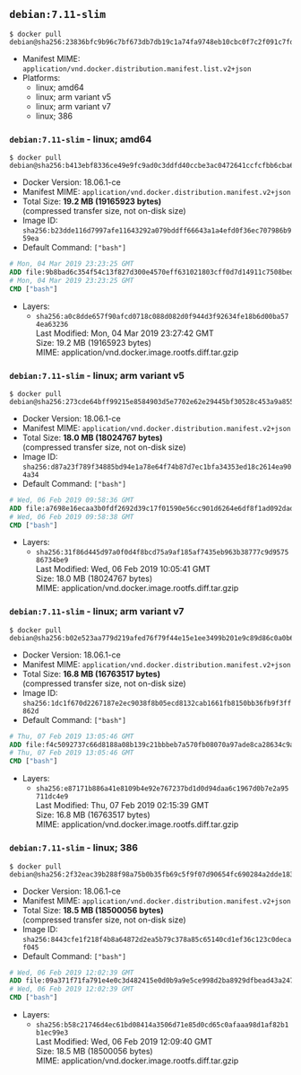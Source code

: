 ## `debian:7.11-slim`

```console
$ docker pull debian@sha256:23836bfc9b96c7bf673db7db19c1a74fa9748eb10cbc0f7c2f091c7fdcfa0cd1
```

-	Manifest MIME: `application/vnd.docker.distribution.manifest.list.v2+json`
-	Platforms:
	-	linux; amd64
	-	linux; arm variant v5
	-	linux; arm variant v7
	-	linux; 386

### `debian:7.11-slim` - linux; amd64

```console
$ docker pull debian@sha256:b413ebf8336ce49e9fc9ad0c3ddfd40ccbe3ac0472641ccfcfbb6cba683cce0d
```

-	Docker Version: 18.06.1-ce
-	Manifest MIME: `application/vnd.docker.distribution.manifest.v2+json`
-	Total Size: **19.2 MB (19165923 bytes)**  
	(compressed transfer size, not on-disk size)
-	Image ID: `sha256:b23dde116d7997afe11643292a079bddff66643a1a4efd0f36ec707986b959ea`
-	Default Command: `["bash"]`

```dockerfile
# Mon, 04 Mar 2019 23:23:25 GMT
ADD file:9b8bad6c354f54c13f827d300e4570eff631021803cff0d7d14911c7508bed5b in / 
# Mon, 04 Mar 2019 23:23:25 GMT
CMD ["bash"]
```

-	Layers:
	-	`sha256:a0c8dde657f90afcd0718c088d082d0f944d3f92634fe18b6d00ba574ea63236`  
		Last Modified: Mon, 04 Mar 2019 23:27:42 GMT  
		Size: 19.2 MB (19165923 bytes)  
		MIME: application/vnd.docker.image.rootfs.diff.tar.gzip

### `debian:7.11-slim` - linux; arm variant v5

```console
$ docker pull debian@sha256:273cde64bff99215e8584903d5e7702e62e29445bf30528c453a9a855a572439
```

-	Docker Version: 18.06.1-ce
-	Manifest MIME: `application/vnd.docker.distribution.manifest.v2+json`
-	Total Size: **18.0 MB (18024767 bytes)**  
	(compressed transfer size, not on-disk size)
-	Image ID: `sha256:d87a23f789f34885bd94e1a78e64f74b87d7ec1bfa34353ed18c2614ea904a34`
-	Default Command: `["bash"]`

```dockerfile
# Wed, 06 Feb 2019 09:58:36 GMT
ADD file:a7698e16ecaa3b0fdf2692d39c17f01590e56cc901d6264e6df8f1ad092dad10 in / 
# Wed, 06 Feb 2019 09:58:38 GMT
CMD ["bash"]
```

-	Layers:
	-	`sha256:31f86d445d97a0f0d4f8bcd75a9af185af7435eb963b38777c9d957586734be9`  
		Last Modified: Wed, 06 Feb 2019 10:05:41 GMT  
		Size: 18.0 MB (18024767 bytes)  
		MIME: application/vnd.docker.image.rootfs.diff.tar.gzip

### `debian:7.11-slim` - linux; arm variant v7

```console
$ docker pull debian@sha256:b02e523aa779d219afed76f79f44e15e1ee3499b201e9c89d86c0a0b69e5438d
```

-	Docker Version: 18.06.1-ce
-	Manifest MIME: `application/vnd.docker.distribution.manifest.v2+json`
-	Total Size: **16.8 MB (16763517 bytes)**  
	(compressed transfer size, not on-disk size)
-	Image ID: `sha256:1dc1f670d2267187e2ec9038f8b05ecd8132cab1661fb8150bb36fb9f3ff862d`
-	Default Command: `["bash"]`

```dockerfile
# Thu, 07 Feb 2019 13:05:46 GMT
ADD file:f4c5092737c66d8188a08b139c21bbbeb7a570fb08070a97ade8ca28634c9a98 in / 
# Thu, 07 Feb 2019 13:05:46 GMT
CMD ["bash"]
```

-	Layers:
	-	`sha256:e87171b886a41e8109b4e92e767237bd1d0d94daa6c1967d0b7e2a95711dc4e9`  
		Last Modified: Thu, 07 Feb 2019 02:15:39 GMT  
		Size: 16.8 MB (16763517 bytes)  
		MIME: application/vnd.docker.image.rootfs.diff.tar.gzip

### `debian:7.11-slim` - linux; 386

```console
$ docker pull debian@sha256:2f32eac39b288f98a75b0b35fb69c5f9f07d90654fc690284a2dde183944dc19
```

-	Docker Version: 18.06.1-ce
-	Manifest MIME: `application/vnd.docker.distribution.manifest.v2+json`
-	Total Size: **18.5 MB (18500056 bytes)**  
	(compressed transfer size, not on-disk size)
-	Image ID: `sha256:8443cfe1f218f4b8a64872d2ea5b79c378a85c65140cd1ef36c123c0decaf045`
-	Default Command: `["bash"]`

```dockerfile
# Wed, 06 Feb 2019 12:02:39 GMT
ADD file:09a371f71fa791e4e0c3d482415e0d0b9a9e5ce998d2ba8929dfbead43a247c0 in / 
# Wed, 06 Feb 2019 12:02:39 GMT
CMD ["bash"]
```

-	Layers:
	-	`sha256:b58c21746d4ec61bd08414a3506d71e85d0cd65c0afaaa98d1af82b1b1ec99e3`  
		Last Modified: Wed, 06 Feb 2019 12:09:40 GMT  
		Size: 18.5 MB (18500056 bytes)  
		MIME: application/vnd.docker.image.rootfs.diff.tar.gzip
